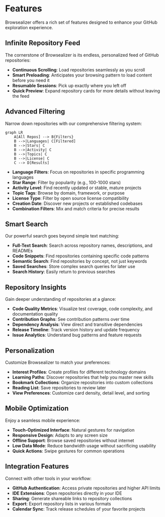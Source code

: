 # Features

Browsealizer offers a rich set of features designed to enhance your GitHub exploration experience.

## Infinite Repository Feed

The cornerstone of Browsealizer is its endless, personalized feed of GitHub repositories:

- **Continuous Scrolling**: Load repositories seamlessly as you scroll
- **Smart Preloading**: Anticipates your browsing pattern to load content before you need it
- **Resumable Sessions**: Pick up exactly where you left off
- **Quick Preview**: Expand repository cards for more details without leaving the feed

## Advanced Filtering

Narrow down repositories with our comprehensive filtering system:

```mermaid
graph LR
    A[All Repos] --> B{Filters}
    B -->|Languages| C[Filtered]
    B -->|Stars| C
    B -->|Activity| C
    B -->|Topics| C
    B -->|License| C
    C --> D[Results]
```

- **Language Filters**: Focus on repositories in specific programming languages
- **Star Range**: Filter by popularity (e.g., 100-1000 stars)
- **Activity Level**: Find recently updated or stable, mature projects
- **Topic Tags**: Browse by domain, framework, or purpose
- **License Type**: Filter by open source license compatibility
- **Creation Date**: Discover new projects or established codebases
- **Combination Filters**: Mix and match criteria for precise results

## Smart Search

Our powerful search goes beyond simple text matching:

- **Full-Text Search**: Search across repository names, descriptions, and READMEs
- **Code Snippets**: Find repositories containing specific code patterns
- **Semantic Search**: Find repositories by concept, not just keywords
- **Saved Searches**: Store complex search queries for later use
- **Search History**: Easily return to previous searches

## Repository Insights

Gain deeper understanding of repositories at a glance:

- **Code Quality Metrics**: Visualize test coverage, code complexity, and documentation quality
- **Contribution Graphs**: See contribution patterns over time
- **Dependency Analysis**: View direct and transitive dependencies
- **Release Timeline**: Track version history and update frequency
- **Issue Analytics**: Understand bug patterns and feature requests

## Personalization

Customize Browsealizer to match your preferences:

- **Interest Profiles**: Create profiles for different technology domains
- **Learning Paths**: Discover repositories that help you master new skills
- **Bookmark Collections**: Organize repositories into custom collections
- **Reading List**: Save repositories to review later
- **View Preferences**: Customize card density, detail level, and sorting

## Mobile Optimization

Enjoy a seamless mobile experience:

- **Touch-Optimized Interface**: Natural gestures for navigation
- **Responsive Design**: Adapts to any screen size
- **Offline Support**: Browse saved repositories without internet
- **Low Data Mode**: Reduce bandwidth usage without sacrificing usability
- **Quick Actions**: Swipe gestures for common operations

## Integration Features

Connect with other tools in your workflow:

- **GitHub Authentication**: Access private repositories and higher API limits
- **IDE Extensions**: Open repositories directly in your IDE
- **Sharing**: Generate shareable links to repository collections
- **Export**: Export repository lists in various formats
- **Calendar Sync**: Track release schedules of your favorite projects